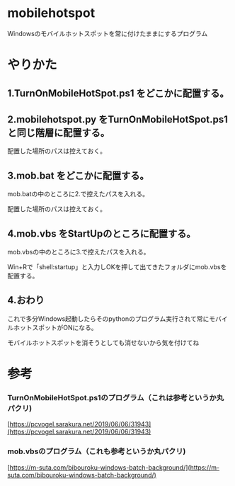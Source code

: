 # mobilehotspot

Windowsのモバイルホットスポットを常に付けたままにするプログラム

# やりかた
## 1.TurnOnMobileHotSpot.ps1 をどこかに配置する。

## 2.mobilehotspot.py をTurnOnMobileHotSpot.ps1と同じ階層に配置する。

配置した場所のパスは控えておく。

## 3.mob.bat をどこかに配置する。

mob.batの中のところに2.で控えたパスを入れる。

配置した場所のパスは控えておく。

## 4.mob.vbs をStartUpのところに配置する。

mob.vbsの中のところに3.で控えたパスを入れる。

Win+Rで「shell:startup」と入力しOKを押して出てきたフォルダにmob.vbsを配置する。

## 4.おわり

これで多分Windows起動したらそのpythonのプログラム実行されて常にモバイルホットスポットがONになる。

モバイルホットスポットを消そうとしても消せないから気を付けてね

# 参考

### TurnOnMobileHotSpot.ps1のプログラム（これは参考というか丸パクリ)

[https://pcvogel.sarakura.net/2019/06/06/31943](https://pcvogel.sarakura.net/2019/06/06/31943)

### mob.vbsのプログラム（これも参考というか丸パクリ)

[https://m-suta.com/bibouroku-windows-batch-background/](https://m-suta.com/bibouroku-windows-batch-background/)
